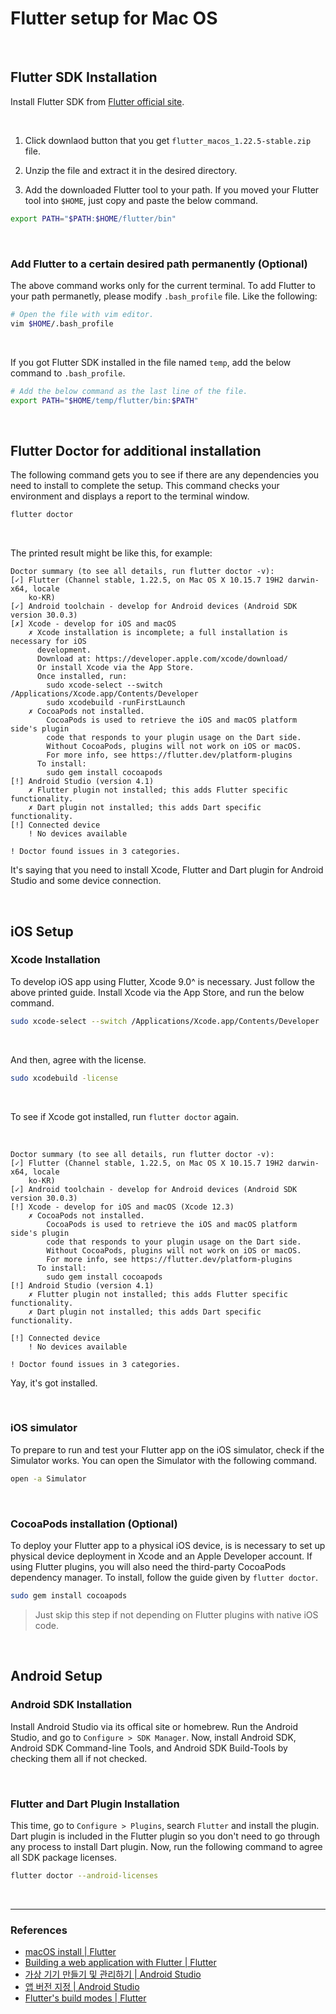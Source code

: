 # Flutter setup for Mac OS

<br>

## Flutter SDK Installation

Install Flutter SDK from [Flutter official site](https://flutter.dev/docs/get-started/install).

<br>

1. Click downlaod button that you get `flutter_macos_1.22.5-stable.zip` file.

2. Unzip the file and extract it in the desired directory.

3. Add the downloaded Flutter tool to your path. If you moved your Flutter tool into `$HOME`, just copy and paste the below command.

```zsh
export PATH="$PATH:$HOME/flutter/bin"
```

<br>

### Add Flutter to a certain desired path permanently (Optional)

The above command works only for the current terminal. To add Flutter to your path permanetly, please modify `.bash_profile` file. Like the following:

```zsh
# Open the file with vim editor.
vim $HOME/.bash_profile
```

<br>

If you got Flutter SDK installed in the file named `temp`, add the below command to `.bash_profile`.

```zsh
# Add the below command as the last line of the file.
export PATH="$HOME/temp/flutter/bin:$PATH"
```

<br>

## Flutter Doctor for additional installation

The following command gets you to see if there are any dependencies you need to install to complete the setup. This command checks your environment and displays a report to the terminal window.

```zsh
flutter doctor
```

<br>

The printed result might be like this, for example:

```
Doctor summary (to see all details, run flutter doctor -v):
[✓] Flutter (Channel stable, 1.22.5, on Mac OS X 10.15.7 19H2 darwin-x64, locale
    ko-KR)
[✓] Android toolchain - develop for Android devices (Android SDK version 30.0.3)
[✗] Xcode - develop for iOS and macOS
    ✗ Xcode installation is incomplete; a full installation is necessary for iOS
      development.
      Download at: https://developer.apple.com/xcode/download/
      Or install Xcode via the App Store.
      Once installed, run:
        sudo xcode-select --switch /Applications/Xcode.app/Contents/Developer
        sudo xcodebuild -runFirstLaunch
    ✗ CocoaPods not installed.
        CocoaPods is used to retrieve the iOS and macOS platform side's plugin
        code that responds to your plugin usage on the Dart side.
        Without CocoaPods, plugins will not work on iOS or macOS.
        For more info, see https://flutter.dev/platform-plugins
      To install:
        sudo gem install cocoapods
[!] Android Studio (version 4.1)
    ✗ Flutter plugin not installed; this adds Flutter specific functionality.
    ✗ Dart plugin not installed; this adds Dart specific functionality.
[!] Connected device
    ! No devices available

! Doctor found issues in 3 categories.
```

It's saying that you need to install Xcode, Flutter and Dart plugin for Android Studio and some device connection.

<br>

## iOS Setup

### Xcode Installation

To develop iOS app using Flutter, Xcode 9.0^ is necessary. Just follow the above printed guide. Install Xcode via the App Store, and run the below command.

```zsh
sudo xcode-select --switch /Applications/Xcode.app/Contents/Developer
```

<br>

And then, agree with the license.

```zsh
sudo xcodebuild -license
```

<br>

To see if Xcode got installed, run `flutter doctor` again.

<br>

```
Doctor summary (to see all details, run flutter doctor -v):
[✓] Flutter (Channel stable, 1.22.5, on Mac OS X 10.15.7 19H2 darwin-x64, locale
    ko-KR)
[✓] Android toolchain - develop for Android devices (Android SDK version 30.0.3)
[!] Xcode - develop for iOS and macOS (Xcode 12.3)
    ✗ CocoaPods not installed.
        CocoaPods is used to retrieve the iOS and macOS platform side's plugin
        code that responds to your plugin usage on the Dart side.
        Without CocoaPods, plugins will not work on iOS or macOS.
        For more info, see https://flutter.dev/platform-plugins
      To install:
        sudo gem install cocoapods
[!] Android Studio (version 4.1)
    ✗ Flutter plugin not installed; this adds Flutter specific functionality.
    ✗ Dart plugin not installed; this adds Dart specific functionality.

[!] Connected device
    ! No devices available

! Doctor found issues in 3 categories.
```

Yay, it's got installed.

<br>

### iOS simulator

To prepare to run and test your Flutter app on the iOS simulator, check if the Simulator works. You can open the Simulator with the following command.

```zsh
open -a Simulator
```

<br>

### CocoaPods installation (Optional)

To deploy your Flutter app to a physical iOS device, is is necessary to set up physical device deployment in Xcode and an Apple Developer account. If using Flutter plugins, you will also need the third-party CocoaPods dependency manager. To install, follow the guide given by `flutter doctor`.

```zsh
sudo gem install cocoapods
```

> Just skip this step if not depending on Flutter plugins with native iOS code.

<br>

## Android Setup

### Android SDK Installation

Install Android Studio via its offical site or homebrew. Run the Android Studio, and go to `Configure > SDK Manager`. Now, install Android SDK, Android SDK Command-line Tools, and Android SDK Build-Tools by checking them all if not checked.

<br>

### Flutter and Dart Plugin Installation

This time, go to `Configure > Plugins`, search `Flutter` and install the plugin. Dart plugin is included in the Flutter plugin so you don't need to go through any process to install Dart plugin. Now, run the following command to agree all SDK package licenses.

```zsh
flutter doctor --android-licenses
```

<br>

---

### References

- [macOS install | Flutter](https://flutter.dev/docs/get-started/install/macos)
- [Building a web application with Flutter | Flutter](https://flutter.dev/docs/get-started/web)
- [가상 기기 만들기 및 관리하기 | Android Studio](https://developer.android.com/studio/run/managing-avds)
- [앱 버전 지정 | Android Studio](https://developer.android.com/studio/publish/versioning)
- [Flutter's build modes | Flutter](https://flutter.dev/docs/testing/build-modes)

